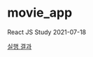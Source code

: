 # movie_app

React JS Study 2021-07-18

<a href='https://hanbyeolkang.github.io/movie_app/' target='_blank'>실행 결과</a>
